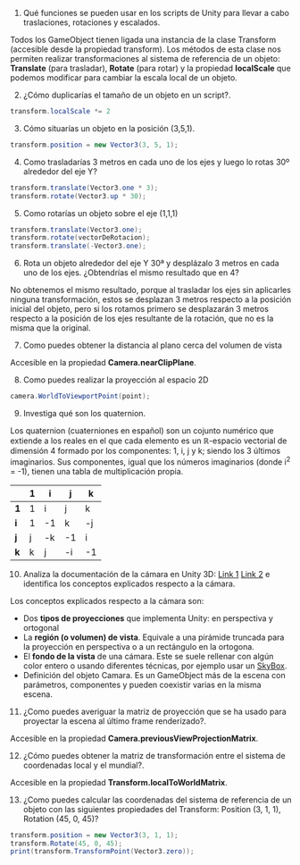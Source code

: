 1. Qué funciones se pueden usar en los scripts de Unity para llevar a cabo traslaciones, rotaciones y escalados.

Todos los GameObject tienen ligada una instancia de la clase Transform (accesible desde la propiedad transform). Los métodos de esta clase nos permiten realizar transformaciones al sistema de referencia de un objeto: **Translate** (para trasladar), **Rotate** (para rotar) y la propiedad **localScale** que podemos modificar para cambiar la escala local de un objeto.

2. ¿Cómo duplicarías el tamaño de un objeto en un script?.

```cs
transform.localScale *= 2
```
3. Cómo situarías un objeto en la posición (3,5,1).

```cs
transform.position = new Vector3(3, 5, 1);
```
4. Como trasladarías 3 metros en cada uno de los ejes y luego lo rotas 30º alrededor del eje Y?

```cs
transform.translate(Vector3.one * 3);
transform.rotate(Vector3.up * 30);
```
5. Como rotarías un objeto sobre el eje (1,1,1)

```cs
transform.translate(Vector3.one);
transform.rotate(vectorDeRotacion);
transform.translate(-Vector3.one);
```
6. Rota un objeto alrededor del eje Y 30ª y desplázalo 3 metros en cada uno de los ejes. ¿Obtendrías el mismo resultado que en 4?

No obtenemos el mismo resultado, porque al trasladar los ejes sin aplicarles ninguna transformación, estos se desplazan 3 metros respecto a la posición inicial del objeto, pero si los rotamos primero se desplazarán 3 metros respecto a la posición de los ejes resultante de la rotación, que no es la misma que la original.

7. Como puedes obtener la distancia al plano cerca del volumen de vista

Accesible en la propiedad **Camera.nearClipPlane**.

8. Como puedes realizar la proyección al espacio 2D

```cs
camera.WorldToViewportPoint(point);
```

9. Investiga qué son los quaternion.

Los quaternion (cuaterniones en español) son un cojunto numérico que extiende a los reales en el que cada elemento es un ℝ-espacio vectorial de dimensión 4 formado por los componentes: 1, i, j y k; siendo los 3 últimos imaginarios.
Sus componentes, igual que los números imaginarios (donde i<sup>2</sup> = -1), tienen una tabla de multiplicación propia.

|  | 1 | i  | j  | k  |
|---|---|----|----|----|
| **1** | 1 | i  | j  | k  |
| **i** | 1 | -1 | k  | -j |
| **j** | j | -k | -1 | i  |
| **k** | k | j  | -i | -1 |

10. Analiza la documentación de la cámara en Unity 3D: [Link 1](https://docs.unity3d.com/es/current/Manual/CamerasOverview.html) [Link 2](https://docs.unity3d.com/es/current/Manual/class-Camera.html) e identifica los conceptos explicados respecto a la cámara.

Los conceptos explicados respecto a la cámara son:

 * Dos **tipos de proyecciones** que implementa Unity: en perspectiva y ortogonal
 * La **región (o volumen) de vista**. Equivale a una pirámide truncada para la proyección en perspectiva o a un rectángulo en la ortogona.
 * El **fondo de la vista** de una cámara. Este se suele rellenar con algún color entero o usando diferentes técnicas, por ejemplo usar un [SkyBox](https://docs.unity3d.com/es/current/Manual/class-Skybox.html).
 * Definición del objeto Camara. Es un GameObject más de la escena con parámetros, componentes y pueden coexistir varias en la misma escena.
    
11. ¿Como puedes averiguar la matriz de proyección que se ha usado para proyectar la escena al último frame renderizado?.

Accesible en la propiedad **Camera.previousViewProjectionMatrix**.

12. ¿Cómo puedes obtener la matriz de transformación entre el sistema de coordenadas local y el mundial?.

Accesible en la propiedad **Transform.localToWorldMatrix**.

13. ¿Como puedes calcular las coordenadas del sistema de referencia de un objeto con las siguientes propiedades del Transform: Position (3, 1, 1), Rotation (45, 0, 45)?
```cs
transform.position = new Vector3(3, 1, 1);
transform.Rotate(45, 0, 45);
print(transform.TransformPoint(Vector3.zero));
```
